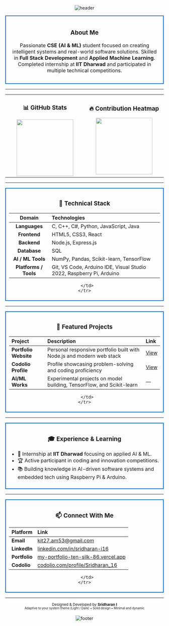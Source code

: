 <!-- HEADER BANNER -->
<div align="center">
  <img src="https://capsule-render.vercel.app/api?type=rect&color=0A66C2&height=100&section=header&text=SRIDHARAN%20I&fontSize=40&fontColor=ffffff&fontAlignY=55" alt="header" />
</div>

<!-- INTRO CARD -->
<div align="center">
  <table>
    <tr>
      <td width="600" align="center" style="border: 2px solid #0A66C2; border-radius: 12px; padding: 15px;">
        <h3>About Me</h3>
        <p>
          Passionate <strong>CSE (AI & ML)</strong> student focused on creating intelligent systems and real-world software solutions.
          Skilled in <strong>Full Stack Development</strong> and <strong>Applied Machine Learning</strong>.  
          Completed internship at <strong>IIT Dharwad</strong> and participated in multiple technical competitions.
        </p>
      </td>
    </tr>
  </table>
</div>

---

<!-- STATS GRID -->
<div align="center">

<table>
<tr>
<td width="400" align="center">
  
  <h3>📊 GitHub Stats</h3>
  <img src="https://github-readme-stats.vercel.app/api?username=Sridharan-16&show_icons=true&theme=transparent&hide_border=true&rank_icon=github" height="180"/>

</td>
<td width="400" align="center">

  <h3>🔥 Contribution Heatmap</h3>
  <img src="https://github-readme-activity-graph.vercel.app/graph?username=Sridharan-16&theme=github-compact&hide_border=true" height="180"/>

</td>
</tr>
</table>

</div>

---

<!-- TECH STACK CARD -->
<div align="center">
  <table>
    <tr>
      <td width="800" align="center" style="border: 2px solid #0A66C2; border-radius: 12px; padding: 10px;">
        <h3>🧩 Technical Stack</h3>

| **Domain** | **Technologies** |
|:------------:|:----------------|
| **Languages** | C, C++, C#, Python, JavaScript, Java |
| **Frontend** | HTML5, CSS3, React |
| **Backend** | Node.js, Express.js |
| **Database** | SQL |
| **AI / ML Tools** | NumPy, Pandas, Scikit-learn, TensorFlow |
| **Platforms / Tools** | Git, VS Code, Arduino IDE, Visual Studio 2022, Raspberry Pi, Arduino |

      </td>
    </tr>
  </table>
</div>

---

<!-- PROJECTS SECTION -->
<div align="center">
  <table>
    <tr>
      <td width="800" align="center" style="border: 2px solid #0A66C2; border-radius: 12px; padding: 10px;">
        <h3>💼 Featured Projects</h3>

| **Project** | **Description** | **Link** |
|:-------------|:----------------|:----------|
| **Portfolio Website** | Personal responsive portfolio built with Node.js and modern web stack | [View](https://my-portfolio-ten-silk-86.vercel.app/) |
| **Codolio Profile** | Profile showcasing problem-solving and coding proficiency | [View](https://codolio.com/profile/Sridharan_16) |
| **AI/ML Works** | Experimental projects on model building, TensorFlow, and Scikit-learn | — |

      </td>
    </tr>
  </table>
</div>

---

<!-- EXPERIENCE & EDUCATION -->
<div align="center">
  <table>
    <tr>
      <td width="800" align="center" style="border: 2px solid #0A66C2; border-radius: 12px; padding: 10px;">
        <h3>🎓 Experience & Learning</h3>
        <ul align="left">
          <li>🎯 Internship at <strong>IIT Dharwad</strong> focusing on applied AI & ML.</li>
          <li>🏆 Active participant in coding and innovation competitions.</li>
          <li>📚 Building knowledge in AI-driven software systems and embedded tech using Raspberry Pi & Arduino.</li>
        </ul>
      </td>
    </tr>
  </table>
</div>

---

<!-- CONTACT SECTION -->
<div align="center">
  <table>
    <tr>
      <td width="800" align="center" style="border: 2px solid #0A66C2; border-radius: 12px; padding: 10px;">
        <h3>📫 Connect With Me</h3>

| Platform | Link |
|:----------|:------|
| **Email** | [kit27.am53@gmail.com](mailto:kit27.am53@gmail.com) |
| **LinkedIn** | [linkedin.com/in/sridharan-i16](https://www.linkedin.com/in/sridharan-i16/) |
| **Portfolio** | [my-portfolio-ten-silk-86.vercel.app](https://my-portfolio-ten-silk-86.vercel.app/) |
| **Codolio** | [codolio.com/profile/Sridharan_16](https://codolio.com/profile/Sridharan_16) |

      </td>
    </tr>
  </table>
</div>

---

<!-- FOOTER -->
<div align="center">
  <sub>
    Designed & Developed by <strong>Sridharan I</strong>  
    <br>
    <sup>Adaptive to your system theme (Light / Dark) • Solid design • Minimal and dynamic</sup>
  </sub>
</div>

<br>

<div align="center">
  <img src="https://capsule-render.vercel.app/api?type=rect&color=0A66C2&height=40&section=footer&text=Thank%20You%20for%20Visiting!&fontSize=14&fontColor=ffffff" alt="footer" />
</div>
